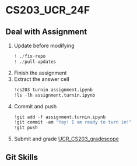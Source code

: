 # CS203_UCR_24F
## Deal with Assignment
1. Update before modifying
    ```python
    ! ./fix-repo
    ! ./pull-updates
    ```
2. Finish the assignment
3. Extract the answer cell
    ```python
    !cs203 turnin assignment.ipynb
    !ls -lh assignment.turnin.ipynb
    ```
4. Commit and push
    ```python
    !git add -f assignment.turnin.ipynb
    !git commit -am "Yay! I am ready to turn in!"
    !git push
    ```
5. Submit and grade
    [UCR_CS203_gradescope](https://www.gradescope.com/courses/863120)
## Git Skills
